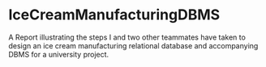 # IceCreamManufacturingDBMS
A Report illustrating the steps I and two other teammates have taken to design an ice cream manufacturing relational database and accompanying DBMS for a university project.
